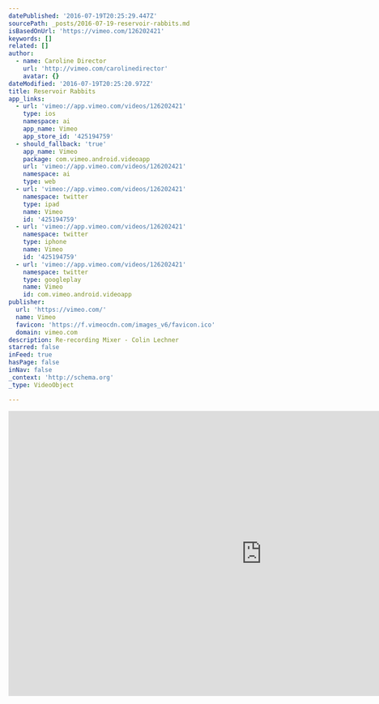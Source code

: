 ```yaml
---
datePublished: '2016-07-19T20:25:29.447Z'
sourcePath: _posts/2016-07-19-reservoir-rabbits.md
isBasedOnUrl: 'https://vimeo.com/126202421'
keywords: []
related: []
author:
  - name: Caroline Director
    url: 'http://vimeo.com/carolinedirector'
    avatar: {}
dateModified: '2016-07-19T20:25:20.972Z'
title: Reservoir Rabbits
app_links:
  - url: 'vimeo://app.vimeo.com/videos/126202421'
    type: ios
    namespace: ai
    app_name: Vimeo
    app_store_id: '425194759'
  - should_fallback: 'true'
    app_name: Vimeo
    package: com.vimeo.android.videoapp
    url: 'vimeo://app.vimeo.com/videos/126202421'
    namespace: ai
    type: web
  - url: 'vimeo://app.vimeo.com/videos/126202421'
    namespace: twitter
    type: ipad
    name: Vimeo
    id: '425194759'
  - url: 'vimeo://app.vimeo.com/videos/126202421'
    namespace: twitter
    type: iphone
    name: Vimeo
    id: '425194759'
  - url: 'vimeo://app.vimeo.com/videos/126202421'
    namespace: twitter
    type: googleplay
    name: Vimeo
    id: com.vimeo.android.videoapp
publisher:
  url: 'https://vimeo.com/'
  name: Vimeo
  favicon: 'https://f.vimeocdn.com/images_v6/favicon.ico'
  domain: vimeo.com
description: Re-recording Mixer - Colin Lechner
starred: false
inFeed: true
hasPage: false
inNav: false
_context: 'http://schema.org'
_type: VideoObject

---
```

<iframe src="https://cdn.embedly.com/widgets/media.html?src=https%3A%2F%2Fplayer.vimeo.com%2Fvideo%2F126202421&amp;url=https%3A%2F%2Fvimeo.com%2F126202421&amp;image=http%3A%2F%2Fi.vimeocdn.com%2Fvideo%2F516565504_1280.jpg&amp;key=b7d04c9b404c499eba89ee7072e1c4f7&amp;type=text%2Fhtml&amp;schema=vimeo" width="1000" height="563" scrolling="no" frameborder="0" allowfullscreen="" style=""></iframe>